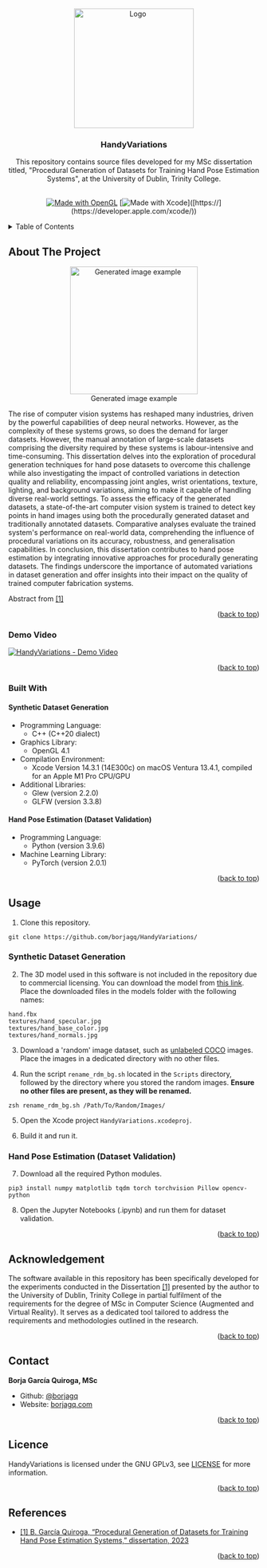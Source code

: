<a name="readme-top"></a>
<!-- PROJECT LOGO -->
<br />
<div align="center">

  <img src="https://github.com/borjagq/HandyVariations/blob/main/HandyVariations/resources/icon.png?raw=true" alt="Logo" width="240">

  <br />

  <h3 align="center">HandyVariations</h3>

  <p align="center">
    This repository contains source files developed for my MSc dissertation titled, "Procedural Generation of Datasets for Training Hand Pose Estimation Systems", at the University of Dublin, Trinity College.
    <br />
    <br />
  </p>
  <span align="center"> 
  
  [![Made with OpenGL](https://img.shields.io/badge/Built%20with%20OpenGL-%23FFFFFF.svg?style=flat&logo=opengl)](https://www.opengl.org)
  [![Made with Xcode](https://img.shields.io/badge/Built%20with%20Xcode-007ACC?style=for-the-badge&logo=Xcode&logoColor=white&style=flat")]([https://](https://developer.apple.com/xcode/))
  
  </span>
</div>


<!-- TABLE OF CONTENTS -->
<details>
  <summary>Table of Contents</summary>
  <ol>
    <li>
      <a href="#about-the-project">About The Project</a>
      <ul>
        <li><a href="#video-demo">Demo Video</a></li>
        <li>
          <a href="#built-with">Built With</a>
          <ul>
            <li><a href="#synthetic-dataset-generation">Synthetic Dataset Generation</a></li>
            <li><a href="#hand-pose-estimation-dataset-validation">Hand Pose Estimation (Dataset Validation)</a></li>
          </ul>
        </li>
      </ul>
    </li>
    <li>
      <a href="#usage">Usage</a>
        <ul>
          <li><a href="#synthetic-dataset-generation">Synthetic Dataset Generation</a></li>
          <li><a href="#hand-pose-estimation-dataset-validation">Hand Pose Estimation (Dataset Validation)</a></li>
        </ul>
    </li>
    <li><a href="#acknowledgement">Acknowledgement</a></li>
    <li><a href="#contact">Contact</a></li>
    <li><a href="#licence">Licence</a></li>
    <li><a href="#references">References</a></li>
  </ol>
</details>


<!-- ABOUT THE PROJECT -->
## About The Project

<div align="center">
  <figure>
    <img src="https://github.com/borjagq/HandyVariations/blob/main/HandyVariations/resources/example.jpg?raw=true" alt="Generated image example" width="256">
    <figcaption>Generated image example</figcaption>
</figure>
</div>

The rise of computer vision systems has reshaped many industries, driven by the powerful capabilities of deep neural networks. However, as the complexity of these systems grows, so does the demand for larger datasets. However, the manual annotation of large-scale datasets comprising the diversity required by these systems is labour-intensive and time-consuming. This dissertation delves into the exploration of procedural generation techniques for hand pose datasets to overcome this challenge while also investigating the impact of controlled variations in detection quality and reliability, encompassing joint angles, wrist orientations, texture, lighting, and background variations, aiming to make it capable of handling diverse real-world settings. To assess the efficacy of the generated datasets, a state-of-the-art computer vision system is trained to detect key points in hand images using both the procedurally generated dataset and traditionally annotated datasets. Comparative analyses evaluate the trained system's performance on real-world data, comprehending the influence of procedural variations on its accuracy, robustness, and generalisation capabilities. In conclusion, this dissertation contributes to hand pose estimation by integrating innovative approaches for procedurally generating datasets. The findings underscore the importance of automated variations in dataset generation and offer insights into their impact on the quality of trained computer fabrication systems.

Abstract from <a href="#references">[1]</a>

<p align="right">(<a href="#readme-top">back to top</a>)</p>


<!-- DEMO VIDEO -->
### Demo Video

[![HandyVariations - Demo Video](https://img.youtube.com/vi/eR6k7Kn73kU/0.jpg)](https://www.youtube.com/watch?v=eR6k7Kn73kU)

<p align="right">(<a href="#readme-top">back to top</a>)</p>


### Built With

#### Synthetic Dataset Generation

- Programming Language:
  - C++ (C++20 dialect)
- Graphics Library:
  - OpenGL 4.1
- Compilation Environment:
  - Xcode Version 14.3.1 (14E300c) on macOS Ventura 13.4.1, compiled for an Apple M1 Pro CPU/GPU
- Additional Libraries:
  - Glew (version 2.2.0)
  - GLFW (version 3.3.8)


#### Hand Pose Estimation (Dataset Validation)

- Programming Language:
  - Python (version 3.9.6)
- Machine Learning Library:
  - PyTorch (version 2.0.1)

<p align="right">(<a href="#readme-top">back to top</a>)</p>


<!-- Before use -->
## Usage

1. Clone this repository.

```
git clone https://github.com/borjagq/HandyVariations/
```

### Synthetic Dataset Generation

2. The 3D model used in this software is not included in the repository due to commercial licensing. You can download the model from [this link](https://www.cgtrader.com/3d-models/character/man/rigged-hand-model-photorealistic-with-nails). Place the downloaded files in the models folder with the following names:

```
hand.fbx
textures/hand_specular.jpg
textures/hand_base_color.jpg
textures/hand_normals.jpg
```

3. Download a 'random' image dataset, such as [unlabeled COCO](https://cocodataset.org/#download) images. Place the images in a dedicated directory with no other files.

4. Run the script `rename_rdm_bg.sh` located in the `Scripts` directory, followed by the directory where you stored the random images. **Ensure no other files are present, as they will be renamed.**

```
zsh rename_rdm_bg.sh /Path/To/Random/Images/
```

5. Open the Xcode project `HandyVariations.xcodeproj`.

6. Build it and run it.


### Hand Pose Estimation (Dataset Validation)

7. Download all the required Python modules.

```
pip3 install numpy matplotlib tqdm torch torchvision Pillow opencv-python
```

8. Open the Jupyter Notebooks (.ipynb) and run them for dataset validation.

<p align="right">(<a href="#readme-top">back to top</a>)</p>


<!-- ACKNOWLEDGEMENTS -->
## Acknowledgement

The software available in this repository has been specifically developed for the experiments conducted in the Dissertation <a href="#references">[1]</a> presented by the author to the University of Dublin, Trinity College in partial fulfilment of the requirements for the degree of MSc in Computer Science (Augmented and Virtual Reality). It serves as a dedicated tool tailored to address the requirements and methodologies outlined in the research.

<p align="right">(<a href="#readme-top">back to top</a>)</p>


<!-- CONTACT -->
## Contact

**Borja García Quiroga, MSc**

- Github: <a href="https://github.com/borjagq/">@borjagq</a>
- Website: <a href="https://borjagq.com/">borjagq.com</a>

<p align="right">(<a href="#readme-top">back to top</a>)</p>


<!-- LICENCE -->
## Licence

HandyVariations is licensed under the GNU GPLv3, see [LICENSE](https://github.com/borjagq/HandyVariations/blob/main/LICENSE) for more information.

<p align="right">(<a href="#readme-top">back to top</a>)</p>


<!-- REFERENCES -->
## References

* <a href="https://borjagq.com/2023/09/10/msc-dissertation/">[1] B. García Quiroga, “Procedural Generation of Datasets for Training Hand Pose Estimation Systems,” dissertation, 2023 </a>

<p align="right">(<a href="#readme-top">back to top</a>)</p>
